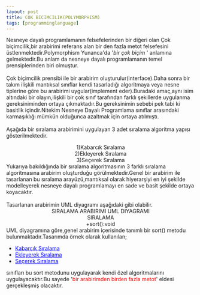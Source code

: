 ```yaml
---
layout: post
title: COK BICIMCILIK(POLYMORPHISM)
tags: [programminglanguage]
---
```



Nesneye dayalı programlamanın felsefelerinden bir diğeri olan Çok biçimcilik,bir arabirimi referans alan bir den fazla metot felsefesini üstlenmektedir.Polymorphism Yunanca&#39;da &#39;<i>bir çok biçim </i>&#39; anlamına gelmektedir.Bu anlam da nesneye dayalı programlamanın temel prensiplerinden biri olmuştur.
<br/><br/>
Çok biçimcilik prensibi ile bir arabirim oluşturulur(interface).Daha sonra bir takım ilişkili mantıksal sınıflar kendi tasarladığı algoritmaya veya nesne tiplerine göre bu arabirimi uygular(implement eder).Buradaki amaç,aynı isim altındaki bir olayın,ilişkili bir çok sınıf tarafından farklı şekillerde uygulanma gereksiniminden ortaya çıkmaktadır.Bu gereksinimin sebebi pek tabi ki basitlik içindir.Nitekim Nesneye Dayalı Programlama sınıflar arasındaki karmaşıklığı mümkün olduğunca azaltmak için ortaya atılmıştı.<br/><br/>
Aşağıda bir sıralama arabirimini uygulayan 3 adet sıralama algoritma yapısı gösterilmektedir.
<center>
1)Kabarcık Sıralama<br>2)Ekleyerek Sıralama<br>3)Seçerek Sıralama
</center>
Yukarıya bakıldığında bir sıralama algoritmasının 3 farklı sıralama algoritmasına arabirim oluşturduğu görülmektedir.Genel bir arabirim ile tasarlanan bu sıralama arayüzü,mantıksal olarak hiyerarşiyi en iyi şekilde modelleyerek nesneye dayalı programlamayı en sade ve basit şekilde ortaya koyacaktır.<br/><br/>
Tasarlanan arabirimin UML diyagramı aşağıdaki gibi olabilir.
<center>
SIRALAMA ARABIRIMI UML DIYAGRAMI<br><div class="bundle row gutters fadeInDown animated">SIRALAMA<div class="bundle row gutters fadeInDown animated">+sort():void
</center>
UML diyagramına göre,genel arabirim içerisinde tanımlı bir sort() metodu bulunmaktadır.Tasarımda örnek olarak kullanılan;
<ul>
<li><a href="http://www.abdullahvelioglu.com/blog/2015/09/06/kabarcik-siralama/" style="color:blue;font-weight:normal;" target="_blank">Kabarcık Sıralama</a></li>
<li><a href="http://www.abdullahvelioglu.com/blog/2015/09/07/ekleyerek-siralama/" style="color:blue;font-weight:normal;" target="_blank">Ekleyerek Sıralama</a></li>
<li><a href="http://www.abdullahvelioglu.com/blog/2015/09/08/secerek-siralama/" style="color:blue;font-weight:normal;" target="_blank">Seçerek Sıralama</a></li>
</ul>
sınıfları bu sort metodunu uygulayarak kendi özel algoritmalarını uygulayacaktır.Bu sayede &#39;<span style="color:red;">bir arabirimden birden fazla metot</span>&#39; eldesi gerçekleşmiş olacaktır.<br/><br/>

